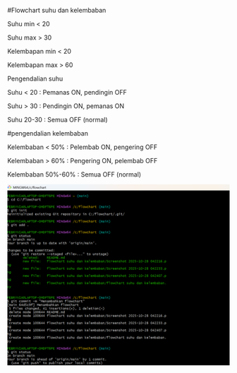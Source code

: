 #Flowchart suhu dan kelembaban

Suhu min < 20

Suhu max > 30

Kelembapan min < 20

Kelembapan max > 60

Pengendalian suhu

Suhu < 20 : Pemanas ON, pendingin OFF

Suhu > 30 : Pendingin ON, pemanas ON

Suhu 20-30 : Semua OFF (normal)

#pengendalian kelembaban

Kelembaban < 50% : Pelembab ON, pengering OFF

Kelembaban > 60% : Pengering ON, pelembab OFF

Kelembaban 50%-60% : Semua OFF (normal)

![image alt](https://github.com/febryviadeyanur-cmd/Flowchart/blob/1fc483ef018b1dee53007b8c16bceac0f6be857b/Screenshot%202025-10-28%20045431.png)

